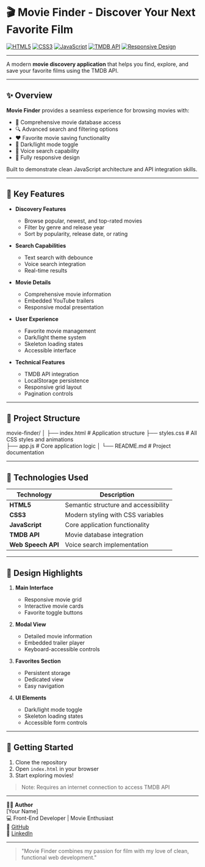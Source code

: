 # 🎬 Movie Finder - Discover Your Next Favorite Film

[![HTML5](https://img.shields.io/badge/HTML5-E34F26?style=for-the-badge&logo=html5&logoColor=white)](#)
[![CSS3](https://img.shields.io/badge/CSS3-1572B6?style=for-the-badge&logo=css3&logoColor=white)](#)
[![JavaScript](https://img.shields.io/badge/JavaScript-F7DF1E?style=for-the-badge&logo=javascript&logoColor=black)](#)
[![TMDB API](https://img.shields.io/badge/TMDB_API-01D277?style=for-the-badge&logo=themoviedatabase&logoColor=white)](#)
[![Responsive Design](https://img.shields.io/badge/Responsive-Design-00C896?style=for-the-badge)](#)

---

A modern **movie discovery application** that helps you find, explore, and save your favorite films using the TMDB API.

---

## ✨ Overview

**Movie Finder** provides a seamless experience for browsing movies with:

- 🎥 Comprehensive movie database access
- 🔍 Advanced search and filtering options
- ❤️ Favorite movie saving functionality
- 🌙 Dark/light mode toggle
- 🎤 Voice search capability
- 📱 Fully responsive design

Built to demonstrate clean JavaScript architecture and API integration skills.

---

## 🔧 Key Features

- **Discovery Features**
  - Browse popular, newest, and top-rated movies
  - Filter by genre and release year
  - Sort by popularity, release date, or rating

- **Search Capabilities**
  - Text search with debounce
  - Voice search integration
  - Real-time results

- **Movie Details**
  - Comprehensive movie information
  - Embedded YouTube trailers
  - Responsive modal presentation

- **User Experience**
  - Favorite movie management
  - Dark/light theme system
  - Skeleton loading states
  - Accessible interface

- **Technical Features**
  - TMDB API integration
  - LocalStorage persistence
  - Responsive grid layout
  - Pagination controls

---

## 📁 Project Structure

movie-finder/
│
├── index.html       # Application structure
├── styles.css       # All CSS styles and animations  
├── app.js           # Core application logic
│
└── README.md        # Project documentation

---

## 🧠 Technologies Used

| Technology        | Description                                |
|-------------------|--------------------------------------------|
| **HTML5**         | Semantic structure and accessibility      |
| **CSS3**          | Modern styling with CSS variables         |
| **JavaScript**    | Core application functionality           |
| **TMDB API**      | Movie database integration               |
| **Web Speech API**| Voice search implementation              |

---

## 🎨 Design Highlights

1. **Main Interface**
   - Responsive movie grid
   - Interactive movie cards
   - Favorite toggle buttons

2. **Modal View**
   - Detailed movie information
   - Embedded trailer player
   - Keyboard-accessible controls

3. **Favorites Section**
   - Persistent storage
   - Dedicated view
   - Easy navigation

4. **UI Elements**
   - Dark/light mode toggle
   - Skeleton loading states
   - Accessible form controls

---

## 🚀 Getting Started

1. Clone the repository
2. Open `index.html` in your browser
3. Start exploring movies!

> Note: Requires an internet connection to access TMDB API

---

🧑‍💻 **Author**  
[Your Name]  
💻 Front-End Developer | Movie Enthusiast  
🔗 [GitHub](https://github.com/yourusername)  
🔗 [LinkedIn](https://linkedin.com/in/yourprofile)  

---

> "Movie Finder combines my passion for film with my love of clean, functional web development."
